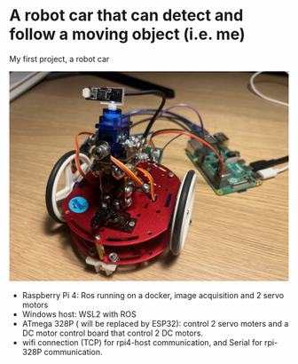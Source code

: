# A robot car that can detect and follow a moving object (i.e. me)

My first project, a robot car

![robococonut1](https://github.com/xianggao-biophysics/robococonut/blob/main/robococonut.jpeg)


+ Raspberry Pi 4: Ros running on a docker, image acquisition and 2 servo motors
+ Windows host: WSL2 with ROS
+ ATmega 328P ( will be replaced by ESP32): control 2 servo moters and a DC motor control board that control 2 DC motors.
+ wifi connection (TCP) for rpi4-host communication, and Serial for rpi-328P communication.
